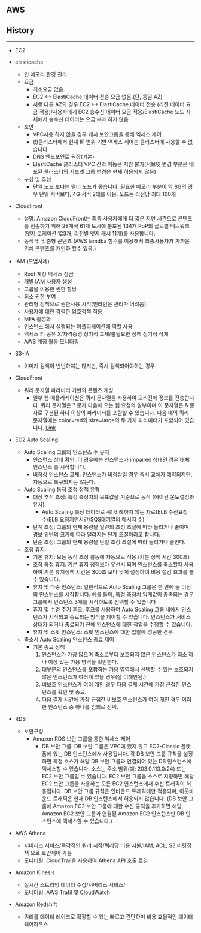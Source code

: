 ## AWS

## History

---
- EC2

- elasticache
  - 인 메모리 환경 관리.
  - 요금
    - 최소요금 없음.
    - EC2 <-> ElastiCache 데이터 전송 요금 없음.(단, 동일 AZ)
    - 서로 다른 AZ의 경우 EC2 <-> ElastiCache 데이터 전송 (리전 데이터 요금 적용)/사용자에게 EC2 송수신 데이터 요금 적용/ElastiCache 노드 자체에서 송수신 데이터는 요금 부과 하지 않음.
  - 보안
    - VPC사용 하지 않을 경우 캐시 보안그룹을 통해 엑세스 제어
    - (!)클러스터에서 현재 IP 범위 기반 액세스 제어는 클러스터에 사용할 수 없습니다
    - DNS 엔드포인트 권장(기본)
    - ElastiCache 클러스터 VPC 간의 이동은 지원 불가(서브넷 변경 부분은 배포된 클러스터의 서브넷 그룹 변경은 현재 허용되지 않음)
  - 구성 및 조정
    - 단일 노드 보다는 멀티 노드가 좋습니다. 필요한 메모리 부분이 약 8G의 경우 단일 서버보다, 4G 서버 2대를 이용.
    노드는 리전당 최대 100개

- CloudFront
  - 설명: Amazon CloudFront는 최종 사용자에게 더 짧은 지연 시간으로 콘텐츠를 전송하기 위해 28개국 61개 도시에 분포된 134개 PoP의 글로벌 네트워크(엣지 로케이션 123개, 리전별 엣지 캐시 11개)를 사용합니다.
  - 동적 및 맞춤형 콘텐츠 (AWS lamdba 함수를 이용해서 최종사용자가 가까운 위치 콘텐츠를 개인화 할수 있음.)

- IAM (모범사례)
  - Root 계정 엑세스 잠금
  - 개별 IAM 사용자 생성
  - 그룹을 이용한 권한 할당
  - 최소 권한 부여
  - 관리형 정책으로 권한사용 시적(인라인은 관리가 어려움)
  - 사용자에 대한 강력한 암호정책 적용
  - MFA 활성화
  - 인스턴스 에서 실행되는 어플리케이션에 역할 사용
  - 엑세스 키 공유 X/자격증명 정기적 교체/불필요한 정책 정기적 삭제
  - AWS 계정 활동 모니터링

* S3-IA
    * 이미지 검색이 빈번하지는 않지만, 즉시 검색되어야하는 경우

* CloudFront
    * 쿼리 문자열 파라미터 기반의 콘텐츠 캐싱
        * 일부 웹 애플리케이션은 쿼리 문자열을 사용하여 오리진에 정보를 전송합니다. 쿼리 문자열은 ? 문자 다음에 오는 웹 요청의 일부이며 이 문자열은 & 문자로 구분된 하나 이상의 파라미터를 포함할 수 있습니다. 다음 예의 쿼리 문자열에는 color=red와 size=large의 두 가지 파라미터가 포함되어 있습니다. [Link](http://d111111abcdef8.cloudfront.net/images/image.jpg?color=red&size=large)

* EC2 Auto Scaling
    * Auto Scaling 그룹의 인스턴스 수 유지
        * 인스턴스 상태 확인: 이 경우에는 인스턴스가 impaired 상태인 경우 대체 인스턴스 를 시작합니다.
        * 비정상 인스턴스 교체: 인스턴스가 비정상일 경우 즉시 교체가 예약되지만, 자동으로 복구되지는 않는다. 
    * Auto Scaling 동적 조정 정책 유형
        * 대상 추적 조정: 특정 측정치의 목표값을 기준으로 동작 (에이컨 온도설정과 유사)
            * Auto Scaling 측정 데이터로 꼭! 비례하지 않는 자료(ELB 수신요청수/ELB 요청지연시간/SQS대기열의 메시지 수)
        * 단계 조정: 그룹의 현재 용량을 일련의 조정 조절에 따라 늘리거나 줄이며 경보 위반의 크기에 따라 달라지는 단계 조절이라고 합니다.
        * 단순 조정: 그룹의 현재 용량을 단일 조정 조절에 따라 늘리거나 줄인다.
    * 조정 휴지
        * 기본 휴지: 모든 동적 조정 활동에 자동으로 적용 (기본 정책 시간 300초)
        * 조정 특정 휴지: 기본 휴지 정책보다 우선시 되며 인스턴스를 축소할때 사용하여 기본 휴지정책 시간은 300초 보다 낮게 설정하여 비용 절감 효과를 볼수 있습니다.
        * 휴지 및 다중 인스턴스: 일반적으로 Auto Scaling 그룹은 한 번에 둘 이상의 인스턴스를 시작합니다. 예를 들어, 특정 측정치 임계값이 충족되는 경우 그룹에서 인스턴스 3개를 시작하도록 선택할 수 있습니다
        * 휴지 및 수명 주기 후크: 후크를 사용하여 Auto Scaling 그룹 내에서 인스턴스가 시작되고 종료되는 방식을 제어할 수 있습니다. 인스턴스가 서비스 상태가 되거나 종료되기 전에 인스턴스에 대한 작업을 수행할 수 있습니다.
        * 휴지 및 스팟 인스턴스: 스팟 인스턴스에 대한 입찰에 성공한 경우
    * 축소시 Auto Scaling 인스턴스 종료 제어
        * 기본 종료 정책
            1. 인스턴스가 가장 많으며 축소로부터 보호되지 않은 인스턴스가 최소 하나 이상 있는 가용 영역을 확인한다.
            2. 대부분의 인스턴스를 포함하는 가용 영역에서 선택할 수 있는 보호되지 않은 인스턴스가 여러개 있을 경우(잘 이해안됨.)
            3. 비보호 인스턴스가 여러 개인 경우 다음 결제 시간에 가장 근접한 인스턴스를 확인 및 종료.
            4. 다음 결제 시간에 가장 근접한 비보호 인스턴스가 여러 개인 경우 이러한 인스턴스 중 하나를 임의로 선택.

* RDS
    * 보안구성
        * Amazon RDS 보안 그룹을 통한 엑세스 제어
            * DB 보안 그룹: DB 보안 그룹은 VPC에 있지 않고 EC2-Classic 플랫폼에 있는 DB 인스턴스에서 사용됩니다. 각 DB 보안 그룹 규칙을 설정하면 특정 소스가 해당 DB 보안 그룹과 연결되어 있는 DB 인스턴스에 액세스할 수 있습니다. 소스는 주소 범위(예: 203.0.113.0/24) 또는 EC2 보안 그룹일 수 있습니다. EC2 보안 그룹을 소스로 지정하면 해당 EC2 보안 그룹을 사용하는 모든 EC2 인스턴스에서 수신 트래픽이 허용됩니다. DB 보안 그룹 규칙은 인바운드 트래픽에만 적용되며, 아웃바운드 트래픽은 현재 DB 인스턴스에서 허용되지 않습니다. (DB 보안 그룹에 Amazon EC2 보안 그룹에 대한 수신 규칙을 추가하면 해당 Amazon EC2 보안 그룹과 연결된 Amazon EC2 인스턴스만 DB 인스턴스에 액세스할 수 있습니다.)

* AWS Athena
    * 서버리스 서비스/즉각적인 쿼리 시작/쿼리당 비용 지불/IAM, ACL, S3 버킷정책 으로 보안제어 가능
    * 모니터링: CloudTrail을 사용하여 Athena API 호출 로깅

* Amazon Kinesis
    * 실시간 스트리밍 데이터 수집/서버리스 서비스/
    * 모니터링: AWS Trafil 및 CloudWatch

* Amazon Redshift
    * 쿼리를 데이터 레이크로 확장할 수 있는 빠르고 간단하며 비용 효율적인 데이터 웨어하우스
    